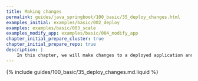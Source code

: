 ```yaml
---
title: Making changes
permalink: guides/java_springboot/100_basic/35_deploy_changes.html
examples_initial: examples/basic/002_deploy
examples: examples/basic/003_scale
examples_modify_app: examples/basic/004_modify_app
chapter_initial_prepare_cluster: true
chapter_initial_prepare_repo: true
description: |
    In this chapter, we will make changes to a deployed application and its infrastructure, as well as show you how the infrastructure-as-code (IaC) approach works.
---
```


{% include guides/100_basic/35_deploy_changes.md.liquid %}
